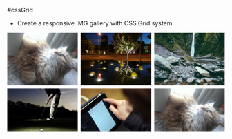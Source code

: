 #cssGrid
- Create a responsive IMG gallery with CSS Grid system.

![cssGrid-responsiveIMGGallery](https://github.com/dianavile/cssGrid/blob/master/cssGrid-responsiveIMGGallery.PNG)

